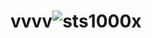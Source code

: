 # vvvv![sts1000x](https://user-images.githubusercontent.com/124037071/215720982-4ca104c1-a218-4374-939b-c1162cbb204d.jpg)
